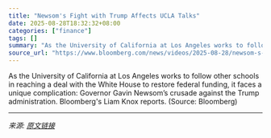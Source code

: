 ```yaml
---
title: "Newsom's Fight with Trump Affects UCLA Talks"
date: 2025-08-28T18:32:32+08:00
categories: ["finance"]
tags: []
summary: "As the University of California at Los Angeles works to follow other schools in reaching a deal with the White House to restore federal funding, it faces a unique complication: Governor Gavin Newsom’s"
source_url: "https://www.bloomberg.com/news/videos/2025-08-28/newsom-s-fight-with-trump-affects-ucla-talks-video"
---
```


As the University of California at Los Angeles works to follow other schools in reaching a deal with the White House to restore federal funding, it faces a unique complication: Governor Gavin Newsom’s crusade against the Trump administration. Bloomberg's Liam Knox reports. (Source: Bloomberg)

---

*来源: [原文链接](https://www.bloomberg.com/news/videos/2025-08-28/newsom-s-fight-with-trump-affects-ucla-talks-video)*

